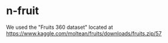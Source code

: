 # n-fruit

We used the "Fruits 360 dataset" located at https://www.kaggle.com/moltean/fruits/downloads/fruits.zip/57

